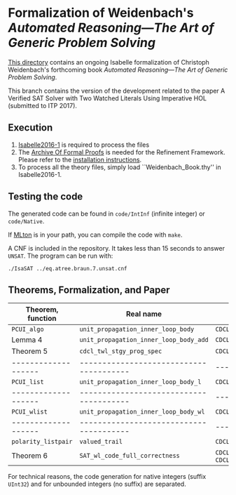 # Formalization of Weidenbach's _Automated Reasoning―The Art of Generic Problem Solving_ #

[This directory](https://bitbucket.org/isafol/isafol/src/master/Weidenbach_Book/) contains an ongoing Isabelle formalization of Christoph Weidenbach's forthcoming book _Automated Reasoning―The Art of Generic Problem Solving_.

This branch contains the version of the development related to the paper A Verified SAT Solver with Two Watched Literals Using Imperative HOL (submitted to ITP 2017).

## Execution ##
1. [Isabelle2016-1](http://isabelle.in.tum.de/website-Isabelle2016-1/) is required to process the files
2. The [Archive Of Formal Proofs](https://www.isa-afp.org) is needed for the Refinement Framework. Please refer to the [installation instructions](https://www.isa-afp.org/using.shtml).
3. To process all the theory files, simply load ``Weidenbach_Book.thy'' in Isabelle2016-1.


## Testing the code ##

The generated code can be found in `code/IntInf` (infinite integer) or `code/Native`.

If [MLton](http://mlton.org) is in your path, you can compile the code with `make`.

A CNF is included in the repository. It takes less than 15 seconds to answer `UNSAT`. The program can be run with:

    ./IsaSAT ../eq.atree.braun.7.unsat.cnf


## Theorems, Formalization, and Paper ##

Theorem, function  | Real name                             | File
------------------ | --------------------------------------|-------
      `PCUI_algo`  | `unit_propagation_inner_loop_body`    | `CDCL_Two_Watched_Literals_Algorithm`
	  Lemma 4      | `unit_propagation_inner_loop_body_add`| `CDCL_Two_Watched_Literals_Algorithm`
	  Theorem 5    | `cdcl_twl_stgy_prog_spec`             | `CDCL_Two_Watched_Literals_Algorithm`
-------------------|---------------------------------------|--------------------------------------
      `PCUI_list`  | `unit_propagation_inner_loop_body_l`  | `CDCL_Two_Watched_Literals_List`
-------------------|---------------------------------------|--------------------------------------
     `PCUI_wlist`  | `unit_propagation_inner_loop_body_wl` | `CDCL_Two_Watched_Literals_List_Watched`
-------------------|---------------------------------------|----------------------------------------
`polarity_listpair`| `valued_trail`                        | `CDCL_Two_Watched_Literals_List_Watched_Trail_Code`
 Theorem 6         | `SAT_wl_code_full_correctness`        | `CDCL_Two_Watched_Literals_List_Watched_Trail_Code` and `CDCL_Two_Watched_Literals_List_Watched_Trail_Code_UInt32`
 
 
 For technical reasons, the code generation for native integers (suffix `UInt32`) and for unbounded integers (no suffix) are separated.
	 
	  




